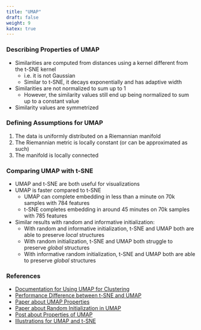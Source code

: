 ```yaml
---
title: "UMAP"
draft: false
weight: 9
katex: true
---
```


### Describing Properties of UMAP
- Similarities are computed from distances using a kernel different from the t-SNE kernel
    - i.e. it is not Gaussian
    - Similar to t-SNE, it decays exponentially and has adaptive width
- Similarities are not normalized to sum up to $1$
    - However, the similarity values still end up being normalized to sum up to a constant value
- Similarity values are symmetrized

### Defining Assumptions for UMAP
1. The data is uniformly distributed on a Riemannian manifold
2. The Riemannian metric is locally constant (or can be approximated as such)
3. The manifold is locally connected

### Comparing UMAP with t-SNE
- UMAP and t-SNE are both useful for visualizations
- UMAP is faster compared to t-SNE
    - UMAP can complete embedding in less than a minute on 70k samples with 784 features
    - t-SNE completes embedding in around 45 minutes on 70k samples with 785 features
- Similar results with random and informative initialization:
    - With random and informative initialization, t-SNE and UMAP both are able to preserve *local* structures
    - With random initialization, t-SNE and UMAP both struggle to preserve *global* structures
    - With informative random initialization, t-SNE and UMAP both are able to preserve *global* structures

### References
- [Documentation for Using UMAP for Clustering](https://umap-learn.readthedocs.io/en/latest/clustering.html)
- [Performance Difference between t-SNE and UMAP](https://github.com/lmcinnes/umap#performance-and-examples)
- [Paper about UMAP Properties](https://www.biorxiv.org/content/10.1101/2019.12.19.877522v1)
- [Paper about Random Initialization in UMAP](https://www.nature.com/articles/s41587-020-00809-z)
- [Post about Properties of UMAP](https://stats.stackexchange.com/a/402756)
- [Illustrations for UMAP and t-SNE](https://pair-code.github.io/understanding-umap/)
